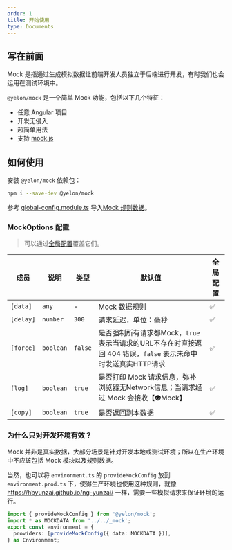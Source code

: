 ```yaml
---
order: 1
title: 开始使用
type: Documents
---
```


## 写在前面

Mock 是指通过生成模拟数据让前端开发人员独立于后端进行开发，有时我们也会运用在测试环境中。

`@yelon/mock` 是一个简单 Mock 功能，包括以下几个特征：

- 任意 Angular 项目
- 开发无侵入
- 超简单用法
- 支持 [mock.js](http://mockjs.com/)

## 如何使用

安装 `@yelon/mock` 依赖包：

```bash
npm i --save-dev @yelon/mock
```

参考 [global-config.module.ts](https://github.com/hbyunzai/ng-yunzai/blob/master/src/app/global-config.module.ts#L26-L30) 导入[Mock 规则数据](/mock/rule)。

### MockOptions 配置

> 可以通过[全局配置](/docs/global-config)覆盖它们。

| 成员 | 说明 | 类型 | 默认值 | 全局配置 |
|----|----|----|-----|------|
| `[data]` | `any` | - | Mock 数据规则 | ✅ |
| `[delay]` | `number` | `300` | 请求延迟，单位：毫秒 | ✅ |
| `[force]` | `boolean` | `false` | 是否强制所有请求都Mock，`true` 表示当请求的URL不存在时直接返回 404 错误，`false` 表示未命中时发送真实HTTP请求 | ✅ |
| `[log]` | `boolean` | `true` | 是否打印 Mock 请求信息，弥补浏览器无Network信息；当请求经过 Mock 会接收【👽Mock】 | ✅ |
| `[copy]` | `boolean` | `true` | 是否返回副本数据 | ✅ |

### 为什么只对开发环境有效？

Mock 并非是真实数据，大部分场景是针对开发本地或测试环境；所以在生产环境中不应该包括 Mock 模块以及规则数据。

当然，也可以将 `environment.ts` 的 `provideMockConfig` 放到 `environment.prod.ts` 下，使得生产环境也使用这种规则，就像 https://hbyunzai.github.io/ng-yunzai/ 一样，需要一些模拟请求来保证环境的运行。

```ts
import { provideMockConfig } from '@yelon/mock';
import * as MOCKDATA from '../../_mock';
export const environment = {
  providers: [provideMockConfig({ data: MOCKDATA })],
} as Environment;
```
